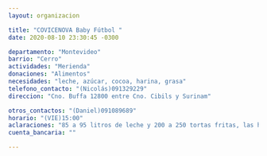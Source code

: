```yaml
---
layout: organizacion

title: "COVICENOVA Baby Fútbol "
date: 2020-08-10 23:30:45 -0300

departamento: "Montevideo"
barrio: "Cerro"
actividades: "Merienda"
donaciones: "Alimentos"
necesidades: "leche, azúcar, cocoa, harina, grasa"
telefono_contacto: "(Nicolás)091329229"
direccion: "Cno. Buffa 12800 entre Cno. Cibils y Surinam"

otros_contactos: "(Daniel)091089689"
horario: "(VIE)15:00"
aclaraciones: "85 a 95 litros de leche y 200 a 250 tortas fritas, las hacen en un medio tanque en el momento de la merienda"
cuenta_bancaria: ""

---
```

